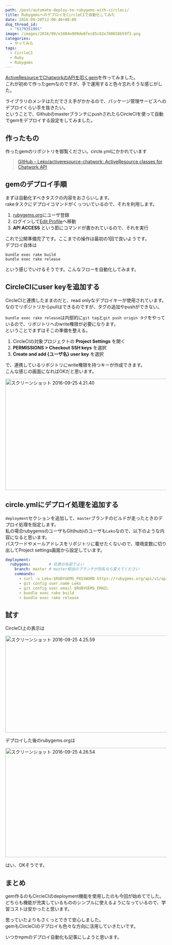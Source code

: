 ```yaml
---
path: /post/automate-deploy-to-rubygems-with-circleci/
title: RubygemsへのデプロイをCircleCIで自動化してみた
date: 2016-09-28T12:00:46+00:00
dsq_thread_id:
  - "5179351901"
image: /images/2016/09/e1084e909de8fec85c82e780658b59f3.png
categories:
  - やってみた
tags:
  - CircleCI
  - Ruby
  - Rubygems
---
```

[ActiveResourceでChatworkのAPIを叩くgem](/post/knowhow-of-chatwork-api-with-activeresource/)を作ってみました。  
これが初めて作ったgemなのですが、手で運用すると色々忘れそうな感じがした。

ライブラリのメンテはただでさえ手がかかるので、パッケージ管理サービスへのデプロイくらい手を抜きたい。  
ということで、GithubのmasterブランチにpushされたらCircleCIを使って自動でgemをデプロイする設定をしてみました。

<!--more-->

作ったもの
----------------------------------------

作ったgemのリポジトリを御覧ください。circle.ymlにかかれています

> [GitHub – Leko/activeresource-chatwork: ActiveResource classes for Chatwork API](https://github.com/Leko/activeresource-chatwork)

gemのデプロイ手順
----------------------------------------

まずは自動化すべきタスクの内容をおさらいします。  
rakeタスクにデプロイコマンドがくっついているので、それを利用します。

  1. [rubygems.org](https://rubygems.org/)にユーザ登録
  2. ログインして[Edit Profile](https://rubygems.org/profile/edit)へ移動
  3. **API ACCESS** という節にコマンドが書かれているので、それを実行

これで公開準備完了です。ここまでの操作は最初の1回で良いようです。  
デプロイ自体は

```
bundle exec rake build
bundle exec rake release
```

という感じでいけるそうです。こんなフローを自動化してみます。

## CircleCIにuser keyを追加する

CircleCIと連携したままのだと、read onlyなデプロイキーが使用されています。  
なのでリポジトリからpullはできるのですが、タグの追加やpushができない。

`bundle exec rake release`は内部的に`git tag`と`git push origin タグ`をやっているので、リポジトリへのwrite権限が必要になります。  
ということでまずはそこの準備を整える。

  1. CircleCIの対象プロジェクトの **Project Settings** を開く
  2. **PERMISSIONS > Checkout SSH keys** を選択
  3. **Create and add {ユーザ名} user key** を選択

で、連携しているリポジトリにwrite権限を持つキーが作成できます。  
こんな感じの画面になればOKだと思います。

<img src="/images/2016/09/5aad2dde2722e323044dce1b2cd9bc04.png" alt="スクリーンショット 2016-09-25 4.21.40" width="1182" height="348" class="alignnone size-full wp-image-873" />

circle.ymlにデプロイ処理を追加する
----------------------------------------

`deployment`セクションを追加して、`master`ブランチのビルドが走ったときのデプロイ処理を指定します。  
私の場合rubygemsのユーザもGit(hub)のユーザも`Leko`なので、以下のような内容になると思います。  
パスワードやメールアドレスをリポジトリに載せたくないので、環境変数に切り出してProject settings画面から設定しています。

```yaml
deployment:
  rubygems:        # 任意の名前でよい
    branch: master # master相当のブランチが別名なら変えてください
    commands:
      - curl -u Leko:$RUBYGEMS_PASSWORD https://rubygems.org/api/v1/api_key.yaml > ~/.gem/credentials; chmod 0600 ~/.gem/credentials
      - git config user.name Leko
      - git config user.email $RUBYGEMS_EMAIL
      - bundle exec rake build
      - bundle exec rake release
```

試す
----------------------------------------

CircleCI上の表示は

<img src="/images/2016/09/e1084e909de8fec85c82e780658b59f3.png" alt="スクリーンショット 2016-09-25 4.25.59" width="1175" height="303" class="alignnone size-full wp-image-875" />

デプロイした後のrubygems.orgは

<img src="/images/2016/09/4c1c1aa1469d47ee9ae877356b7b87da.png" alt="スクリーンショット 2016-09-25 4.26.54" width="814" height="342" class="alignnone size-full wp-image-874" />

はい、OKそうです。

まとめ
----------------------------------------

gem作るのもCircleCIのdeployment機能を使用したのも今回が始めてでした。  
どちらも機能が充実しているもののシンプルに使えるようになっているので、学習コストは安かったと思います。

思っていたよりもさくっとできて安心しました。  
gemもCircleCIのデプロイも色々な方向に活用していきたいです。

いつかnpmのデプロイ自動化も記事にしようと思います。

<div style="font-size:0px;height:0px;line-height:0px;margin:0;padding:0;clear:both">
</div>